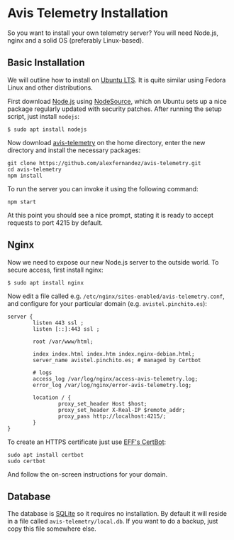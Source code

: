 # Avis Telemetry Installation

So you want to install your own telemetry server?
You will need Node.js, nginx and a solid OS (preferably Linux-based).

## Basic Installation

We will outline how to install on [Ubuntu LTS](https://releases.ubuntu.com/).
It is quite similar using Fedora Linux and other distributions.

First download [Node.js](https://nodejs.org/en/download)
using [NodeSource](https://github.com/nodesource/distributions?tab=readme-ov-file#debian-and-ubuntu-based-distributions),
which on Ubuntu sets up a nice package regularly updated with security patches.
After running the setup script, just install `nodejs`:

```
$ sudo apt install nodejs
```

Now download [avis-telemetry](https://github.com/alexfernandez/avis-telemetry) on the home directory,
enter the new directory and install the necessary packages:

```
git clone https://github.com/alexfernandez/avis-telemetry.git
cd avis-telemetry
npm install
```

To run the server you can invoke it using the following command:

```
npm start
```

At this point you should see a nice prompt, stating it is ready to accept requests to port 4215 by default.

## Nginx

Now we need to expose our new Node.js server to the outside world.
To secure access, first install nginx:

```
$ sudo apt install nginx
```

Now edit a file called e.g. `/etc/nginx/sites-enabled/avis-telemetry.conf`,
and configure for your particular domain (e.g. `avistel.pinchito.es`):

```
server {
        listen 443 ssl ;
        listen [::]:443 ssl ;

        root /var/www/html;

        index index.html index.htm index.nginx-debian.html;
        server_name avistel.pinchito.es; # managed by Certbot

        # logs
        access_log /var/log/nginx/access-avis-telemetry.log;
        error_log /var/log/nginx/error-avis-telemetry.log;

        location / {
                proxy_set_header Host $host;
                proxy_set_header X-Real-IP $remote_addr;
                proxy_pass http://localhost:4215/;
        }
}
```

To create an HTTPS certificate just use
[EFF's CertBot](https://certbot.eff.org/):

```
sudo apt install certbot
sudo certbot
```

And follow the on-screen instructions for your domain.

## Database

The database is [SQLite](https://sqlite.org/) so it requires no installation.
By default it will reside in a file called `avis-telemetry/local.db`.
If you want to do a backup, just copy this file somewhere else.

